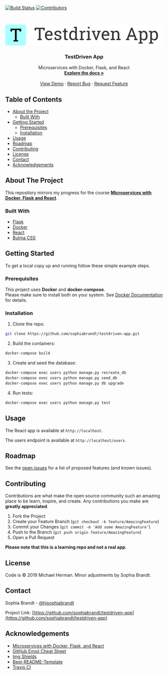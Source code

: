 <!-- PROJECT SHIELDS -->
<!--
-->

[![Build Status][build-shield]][build-url]
[![Contributors][contributors-shield]][contributors-url]

<!-- PROJECT LOGO -->
<br />
<p align="center">
  <a href="https://github.com/sophiabrandt/testdriven-app">
    <img src="logo.png" alt="Logo">
  </a>

  <h3 align="center">TestDriven App</h3>

  <p align="center">
    Microservices with Docker, Flask, and React
    <br />
    <a href="https://github.com/sophiabrandt/testdriven-app"><strong>Explore the docs »</strong></a>
    <br />
    <br />
    <a href="https://github.com/sophiabrandt/testdriven-app">View Demo</a>
    ·
    <a href="https://github.com/sophiabrandt/testdriven-app/issues">Report Bug</a>
    ·
    <a href="https://github.com/sophiabrandt/testdriven-app/issues">Request Feature</a>
  </p>
</p>

<!-- TABLE OF CONTENTS -->

## Table of Contents

- [About the Project](#about-the-project)
  - [Built With](#built-with)
- [Getting Started](#getting-started)
  - [Prerequisites](#prerequisites)
  - [Installation](#installation)
- [Usage](#usage)
- [Roadmap](#roadmap)
- [Contributing](#contributing)
- [License](#license)
- [Contact](#contact)
- [Acknowledgements](#acknowledgements)

<!-- ABOUT THE PROJECT -->

## About The Project

This repository mirrors my progress for the course **[Microservices with Docker, Flask and React][testdriven]**.

### Built With

- [Flask](https://palletsprojects.com/p/flask/)
- [Docker](https://www.docker.com/)
- [React](https://reactjs.org)
- [Bulma CSS](https://bulma.io/)

<!-- GETTING STARTED -->

## Getting Started

To get a local copy up and running follow these simple example steps.

### Prerequisites

This project uses **Docker** and **docker-compose**.  
Please make sure to install both on your system. See [Docker Documentation](https://docs.docker.com/) for details.

### Installation

1. Clone the repo:

```sh
git clone https://github.com/sophiabrandt/testdriven-app.git
```

2. Build the containers:

```sh
docker-compose build
```

3. Create and seed the database:

```sh
docker-compose exec users python manage.py recreate_db
docker-compose exec users python manage.py seed_db
docker-compose exec users python manage.py db upgrade
```

4. Run tests:

```sh
docker-compose exec users python manage.py test
```

<!-- USAGE EXAMPLES -->

## Usage

The React app is available at `http://localhost`.

The users endpoint is available at `http://localhost/users`.

<!-- ROADMAP -->

## Roadmap

See the [open issues](https://github.com/sophiabrandt/testdriven-app/issues) for a list of proposed features (and known issues).

<!-- CONTRIBUTING -->

## Contributing

Contributions are what make the open source community such an amazing place to be learn, inspire, and create. Any contributions you make are **greatly appreciated**.

1. Fork the Project
2. Create your Feature Branch (`git checkout -b feature/AmazingFeature`)
3. Commit your Changes (`git commit -m 'Add some AmazingFeature'`)
4. Push to the Branch (`git push origin feature/AmazingFeature`)
5. Open a Pull Request

**Please note that this is a learning repo and not a real app.**

<!-- LICENSE -->

## License

Code is &copy; 2019 Michael Herman. Minor adjustments by Sophia Brandt.

<!-- CONTACT -->

## Contact

Sophia Brandt - [@hisophiabrandt](https://twitter.com/hisophiabrandt)

Project Link: [https://github.com/sophiabrandt/testdriven-app](https://github.com/sophiabrandt/testdriven-app)

<!-- ACKNOWLEDGEMENTS -->

## Acknowledgements

- [Microservices with Docker, Flask, and React][testdriven]
- [GitHub Emoji Cheat Sheet](https://www.webpagefx.com/tools/emoji-cheat-sheet)
- [Img Shields](https://shields.io)
- [Best-README-Template][bestreadmetemplate]
- [Travis CI](https://travis-ci.org/)

<!-- MARKDOWN LINKS & IMAGES -->
<!-- https://www.markdownguide.org/basic-syntax/#reference-style-links -->

[build-shield]: https://travis-ci.org/sophiabrandt/testdriven-app.svg?branch=master
[build-url]: https://travis-ci.org/sophiabrandt/testdriven-app
[contributors-shield]: https://img.shields.io/badge/contributors-1-orange.svg?style=flat-square
[contributors-url]: https://github.com/sophiabrandt/testdriven-app/graphs/contributors
[bestreadmetemplate]: https://github.com/othneildrew/Best-README-Template
[testdriven]: https://testdriven.io/courses/microservices-with-docker-flask-and-react/
